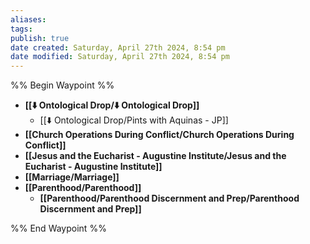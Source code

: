 ```yaml
---
aliases: 
tags: 
publish: true
date created: Saturday, April 27th 2024, 8:54 pm
date modified: Saturday, April 27th 2024, 8:54 pm
---
```

%% Begin Waypoint %%
- **[[⬇️ Ontological Drop/⬇️ Ontological Drop]]**
	- [[⬇️ Ontological Drop/Pints with Aquinas - JP]]
- **[[Church Operations During Conflict/Church Operations During Conflict]]**
- **[[Jesus and the Eucharist - Augustine Institute/Jesus and the Eucharist - Augustine Institute]]**
- **[[Marriage/Marriage]]**
- **[[Parenthood/Parenthood]]**
	- **[[Parenthood/Parenthood Discernment and Prep/Parenthood Discernment and Prep]]**

%% End Waypoint %%